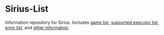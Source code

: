 # Sirius-List

Information repository for Sirius. Includes [game list](/games.md), [supported executor list](/supported-executors.md), [error list](/errors.md), and [other information](/other-info.md).
